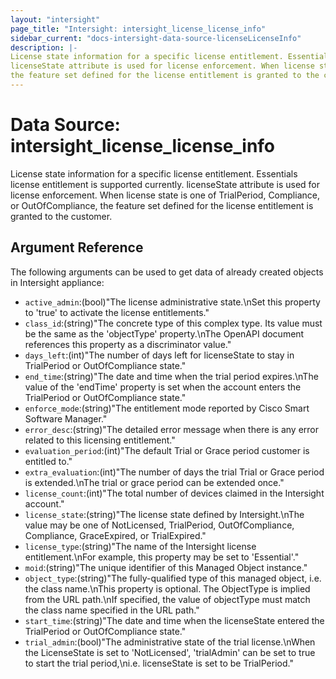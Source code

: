```yaml
---
layout: "intersight"
page_title: "Intersight: intersight_license_license_info"
sidebar_current: "docs-intersight-data-source-licenseLicenseInfo"
description: |-
License state information for a specific license entitlement. Essentials license entitlement is supported currently.
licenseState attribute is used for license enforcement. When license state is one of TrialPeriod, Compliance, or OutOfCompliance,
the feature set defined for the license entitlement is granted to the customer.
---
```


# Data Source: intersight_license_license_info
License state information for a specific license entitlement. Essentials license entitlement is supported currently.
licenseState attribute is used for license enforcement. When license state is one of TrialPeriod, Compliance, or OutOfCompliance,
the feature set defined for the license entitlement is granted to the customer.
## Argument Reference
The following arguments can be used to get data of already created objects in Intersight appliance:
* `active_admin`:(bool)"The license administrative state.\nSet this property to 'true' to activate the license entitlements."
* `class_id`:(string)"The concrete type of this complex type. Its value must be the same as the 'objectType' property.\nThe OpenAPI document references this property as a discriminator value."
* `days_left`:(int)"The number of days left for licenseState to stay in TrialPeriod or OutOfCompliance state."
* `end_time`:(string)"The date and time when the trial period expires.\nThe value of the 'endTime' property is set when the account enters the TrialPeriod or OutOfCompliance state."
* `enforce_mode`:(string)"The entitlement mode reported by Cisco Smart Software Manager."
* `error_desc`:(string)"The detailed error message when there is any error related to this licensing entitlement."
* `evaluation_period`:(int)"The default Trial or Grace period customer is entitled to."
* `extra_evaluation`:(int)"The number of days the trial Trial or Grace period is extended.\nThe trial or grace period can be extended once."
* `license_count`:(int)"The total number of devices claimed in the Intersight account."
* `license_state`:(string)"The license state defined by Intersight.\nThe value may be one of NotLicensed, TrialPeriod, OutOfCompliance, Compliance, GraceExpired, or TrialExpired."
* `license_type`:(string)"The name of the Intersight license entitlement.\nFor example, this property may be set to 'Essential'."
* `moid`:(string)"The unique identifier of this Managed Object instance."
* `object_type`:(string)"The fully-qualified type of this managed object, i.e. the class name.\nThis property is optional. The ObjectType is implied from the URL path.\nIf specified, the value of objectType must match the class name specified in the URL path."
* `start_time`:(string)"The date and time when the licenseState entered the TrialPeriod or OutOfCompliance state."
* `trial_admin`:(bool)"The administrative state of the trial license.\nWhen the LicenseState is set to 'NotLicensed', 'trialAdmin' can be set to true to start the trial period,\ni.e. licenseState is set to be TrialPeriod."
